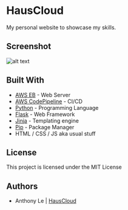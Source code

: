 # HausCloud
My personal website to showcase my skills.

## Screenshot
![alt text](https://i.imgur.com/w77ifsx.png)

## Built With
* [AWS EB](https://aws.amazon.com/elasticbeanstalk/) - Web Server
* [AWS CodePipeline](https://aws.amazon.com/codepipeline/) - CI/CD
* [Python](https://www.python.org/) - Programming Language
* [Flask](https://flask.palletsprojects.com/en/1.1.x/) - Web Framework
* [Jinja](https://jinja.palletsprojects.com/en/2.11.x/) - Templating engine
* [Pip](https://pypi.org/project/pip/) - Package Manager
* HTML / CSS / JS aka usual stuff

## License
This project is licensed under the MIT License

## Authors
* Anthony Le | [HausCloud](https://github.com/HausCloud)
